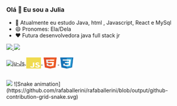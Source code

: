 ### Olá 👋 Eu sou a Julia

- 🌱 Atualmente eu estudo Java, html , Javascript, React e MySql
- 😄 Pronomes: Ela/Dela
- ❤️ Futura desenvolvedora java full stack jr

 <div>
  <a href="https://github.com/juliaMoonCrystal">
  <img height="180em" src="https://github-readme-stats.vercel.app/api?username=juliaMoonCrystal&show_icons=true&theme=dark&include_all_commits=true&count_private=true"/>
  <img height="180em" src="https://github-readme-stats.vercel.app/api/top-langs/?username=juliaMoonCrystal&layout=compact&langs_count=7&theme=dark"/>
</div>
<div style="display: inline_block"><br>
  <img align="center" alt="ju-Js" height="30" width="40" src="https://img.shields.io/badge/Java-ED8B00?style=for-the-badge&logo=java&logoColor=white">
  <img align="center" alt="ju-Js" height="30" width="40" src="https://raw.githubusercontent.com/devicons/devicon/master/icons/javascript/javascript-plain.svg">
  <img align="center" alt="ju-HTML" height="30" width="40" src="https://raw.githubusercontent.com/devicons/devicon/master/icons/html5/html5-original.svg">
  <img align="center" alt="ju-CSS" height="30" width="40" src="https://raw.githubusercontent.com/devicons/devicon/master/icons/css3/css3-original.svg">
</div>
 
   ##
 
<div> 
 <!-- <a href = ""><img src="https://img.shields.io/badge/-Gmail-%23333?style=for-the-badge&logo=gmail&logoColor=white" target="_blank"></a>-->
  <a href="https://www.linkedin.com/in/julia-farias-da-rocha-bb5703180/" target="_blank"><img src="https://img.shields.io/badge/-LinkedIn-%230077B5?style=for-the-badge&logo=linkedin&logoColor=white" target="_blank"></a> 
  ![Snake animation](https://github.com/rafaballerini/rafaballerini/blob/output/github-contribution-grid-snake.svg)
 
</div>


